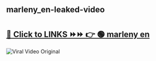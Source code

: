 
 ## marleny_en-leaked-video 

# <h2><a href="https://clipsfans.com/marleny_en&ref=git">🔗 Click to LINKS ⏩⏩ 👉 🟢 marleny en </a></h2>

<a href="https://clipsfans.com/marleny_en&ref=git" rel="nofollow" data-target="animated-image.originalLink"><img src="https://i.ibb.co.com/xMMVF88/686577567.gif" alt="Viral Video Original" style="max-width: 100%; display: inline-block;" data-target="animated-image.originalImage"></a>
